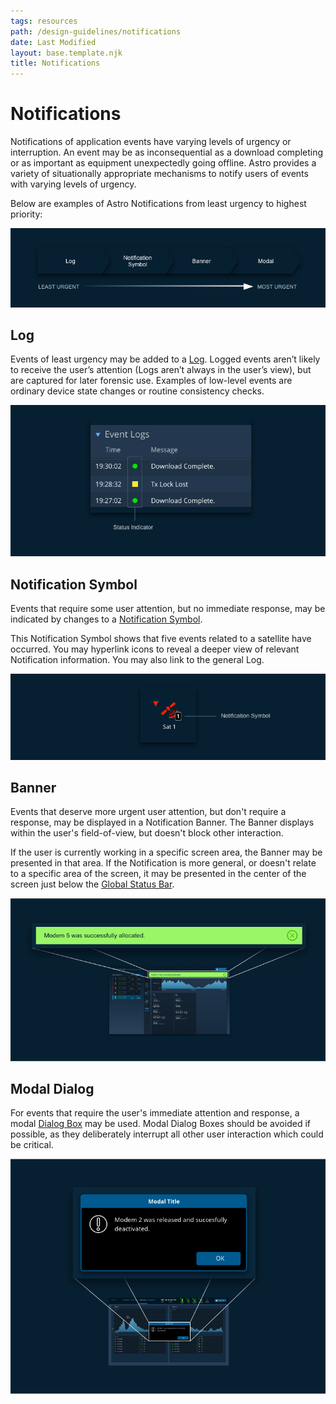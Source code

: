 ```yaml
---
tags: resources
path: /design-guidelines/notifications
date: Last Modified
layout: base.template.njk
title: Notifications
---
```


# Notifications

Notifications of application events have varying levels of urgency or interruption. An event may be as inconsequential as a download completing or as important as equipment unexpectedly going offline. Astro provides a variety of situationally appropriate mechanisms to notify users of events with varying levels of urgency.

Below are examples of Astro Notifications from least urgency to highest priority:

![Notification urgency.](../img/design-guidelines/notifications-urgency.png)

## Log

Events of least urgency may be added to a [Log](../components/log). Logged events aren’t likely to receive the user’s attention (Logs aren’t always in the user’s view), but are captured for later forensic use. Examples of low-level events are ordinary device state changes or routine consistency checks.

![Notification log example.](../img/design-guidelines/notifications-log.png)

## Notification Symbol

Events that require some user attention, but no immediate response, may be indicated by changes to a [Notification Symbol](../components/icons-and-symbols).

This Notification Symbol shows that five events related to a satellite have occurred. You may hyperlink icons to reveal a deeper view of relevant Notification information. You may also link to the general Log.

![Notification symbols example.](../img/design-guidelines/notifications-symbol.png)

## Banner

Events that deserve more urgent user attention, but don't require a response, may be displayed in a Notification Banner. The Banner displays within the user's field-of-view, but doesn't block other interaction.

If the user is currently working in a specific screen area, the Banner may be presented in that area. If the Notification is more general, or doesn't relate to a specific area of the screen, it may be presented in the center of the screen just below the [Global Status Bar](../library/global-status-bar).

![Notification symbols example.](../img/design-guidelines/notifications-banner.png)

## Modal Dialog

For events that require the user's immediate attention and response, a modal [Dialog Box](../components/dialog-box) may be used. Modal Dialog Boxes should be avoided if possible, as they deliberately interrupt all other user interaction which could be critical.

![Modal dialog example.](../img/design-guidelines/notifications-modal-dialog.png)
